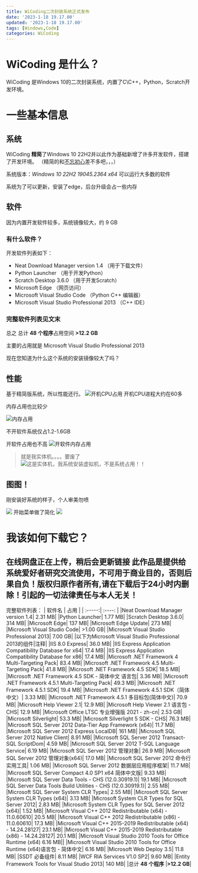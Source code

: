 ```yaml
---
title: WiCoding二次封装系统正式发布
date: '2023-1-18 19.17.00'
updated: '2023-1-18 19.17.00'
tags: [Windows,Code]
categories: WiCoding
---
```

# WiCoding 是什么？
WiCoding 是Windows 10的二次封装系统，内置了C\C++，Python，Scratch开发环境。
# 一些基本信息
## 系统
WiCoding **精简**了Windows 10 22H2并以此作为基础新增了许多开发软件，搭建了开发环境。
（精简的和[不忘初心](https://www.pc521.net)差不多吧，，，）

系统版本：*Windows 10 22H2 19045.2364 x64* 可以运行大多数的软件

系统为了可以更新，安装了edge，后台升级会占一些内存

## 软件
因为内置开发软件较多，系统镜像较大，约 9 GB
### 有什么软件？

开发软件列表如下：
 - Neat Download Manager version 1.4 （用于下载文件）
 - Python Launcher （用于开发Python）
 - Scratch Desktop 3.6.0	（用于开发Scratch）
 - Microsoft Edge   （网页访问）
 - Microsoft Visual Studio Code （Python C++ 编辑器）
 - Microsoft Visual Studio Professional 2013 （C++ IDE）


### 完整软件列表见文末
总之 总计 **48 个程序**占用空间 **>12.2 GB**

主要的占用就是 Microsoft Visual Studio Professional 2013

现在您知道为什么这个系统的安装镜像较大了吗？

## 性能

基于精简版系统，所以性能还行。
![开机CPU占用](../postImg/1007-1.png)
开机CPU进程大约在60多

内存占用也比较少

![内存占用](../postImg/1007-2.png)

不开软件系统仅占1.2-1.6GB

开软件占用也不高
![开软件内存占用](../postImg/1007-3.png)

>就是我实体机。。。。要废了
![这是实体机，我系统安装虚拟机，不是系统占用！！](../postImg/1007-4.png)

## 图图！

刚安装好系统的样子，个人审美勿喷

![](../postImg/1007-5.png)
开始菜单做了简化
![](../postImg/1007-6.png)
# 我该如何下载它？

在线网盘正在上传，稍后会更新链接
**此作品是提供给系统爱好者研究交流使用，不可用于商业目的，否则后果自负！版权归原作者所有,请在下载后于24小时内删除！引起的一切法律责任与本人无关！**
---

完整软件列表：
| 软件名 | 占用 |
| :-----:| :----: |
|Neat Download Manager version 1.4|	2.31 MB|
|Python Launcher|	1.77 MB|
|Scratch Desktop 3.6.0|	314 MB|
|Microsoft Edge|	137 MB|
|Microsoft Edge Update|	273 MB|
|Microsoft Visual Studio Code| >1.00 GB|
|Microsoft Visual Studio Professional 2013|	7.00 GB|
|以下为Microsoft Visual Studio Professional 2013的组件|注释|
|IIS 8.0 Express|	36.0 MB|
|IIS Express Application Compatibility Database for x64|	17.4 MB|
|IIS Express Application Compatibility Database for x86|	17.4 MB|
|Microsoft .NET Framework 4 Multi-Targeting Pack|	83.4 MB|
|Microsoft .NET Framework 4.5 Multi-Targeting Pack|	41.8 MB|
|Microsoft .NET Framework 4.5 SDK|	18.5 MB|
|Microsoft .NET Framework 4.5 SDK - 简体中文 语言包|	3.36 MB|
|Microsoft .NET Framework 4.5.1 Multi-Targeting Pack|	49.3 MB|
|Microsoft .NET Framework 4.5.1 SDK|	19.4 MB|
|Microsoft .NET Framework 4.5.1 SDK（简体中文）|	3.33 MB|
|Microsoft .NET Framework 4.5.1 多目标包(简体中文)|	70.9 MB|
|Microsoft Help Viewer 2.1|	12.9 MB|
|Microsoft Help Viewer 2.1 语言包 - CHS|	12.9 MB|
|Microsoft Office LTSC 专业增强版 2021 - zh-cn|	2.53 GB|
|Microsoft Silverlight|	53.3 MB|
|Microsoft Silverlight 5 SDK - CHS|	76.3 MB|
|Microsoft SQL Server 2012 Data-Tier App Framework (x64)|	11.7 MB|
|Microsoft SQL Server 2012 Express LocalDB|	161 MB|
|Microsoft SQL Server 2012 Native Client|	8.91 MB|
|Microsoft SQL Server 2012 Transact-SQL ScriptDom|	4.59 MB|
|Microsoft SQL Server 2012 T-SQL Language Service|	6.19 MB|
|Microsoft SQL Server 2012 管理对象|	26.9 MB|
|Microsoft SQL Server 2012 管理对象(x64)|	17.0 MB|
|Microsoft SQL Server 2012 命令行实用工具|	1.06 MB|
|Microsoft SQL Server 2012 数据层应用程序框架|	11.7 MB|
|Microsoft SQL Server Compact 4.0 SP1 x64 简体中文版|	9.33 MB|
|Microsoft SQL Server Data Tools - CHS (12.0.30919.1)|	19.1 MB|
|Microsoft SQL Server Data Tools Build Utilities - CHS (12.0.30919.1)|	2.55 MB|
|Microsoft SQL Server System CLR Types|	2.55 MB|
|Microsoft SQL Server System CLR Types (x64)|	3.13 MB|
|Microsoft System CLR Types for SQL Server 2012|	2.83 MB|
|Microsoft System CLR Types for SQL Server 2012 (x64)|	1.52 MB|
|Microsoft Visual C++ 2012 Redistributable (x64) - 11.0.60610|	20.5 MB|
|Microsoft Visual C++ 2012 Redistributable (x86) - 11.0.60610|	17.3 MB|
|Microsoft Visual C++ 2015-2019 Redistributable (x64) - 14.24.28127|	23.1 MB|
|Microsoft Visual C++ 2015-2019 Redistributable (x86) - 14.24.28127|	20.1 MB|
|Microsoft Visual Studio 2010 Tools for Office Runtime (x64)	6.16 MB||
|Microsoft Visual Studio 2010 Tools for Office Runtime (x64)语言包 - 简体中文|	6.16 MB|
|Microsoft Web Deploy 3.5|	11.8 MB|
|SSDT 必备组件|	8.11 MB|
|WCF RIA Services V1.0 SP2|	9.60 MB|
|Entity Framework Tools for Visual Studio 2013|	140 MB|
|总计 **48 个程序** |**>12.2 GB**|

